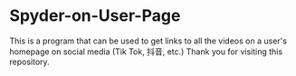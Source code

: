# Spyder-on-User-Page
This is a program that can be used to get links to all the videos on a user's homepage on social media (Tik Tok, 抖音, etc.)  Thank you for visiting this repository.
